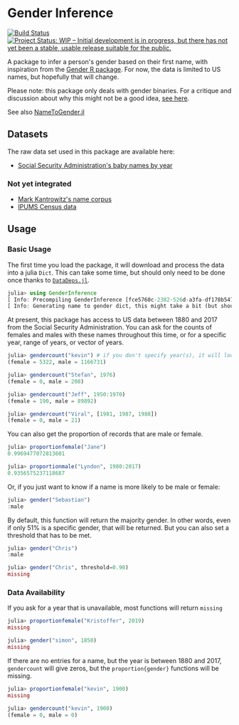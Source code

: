 # Gender Inference

[![Build Status](https://travis-ci.com/kescobo/GenderInference.jl.svg?branch=master)](https://travis-ci.com/kescobo/GenderInference.jl) [![Project Status: WIP – Initial development is in progress, but there has not yet been a stable, usable release suitable for the public.](https://www.repostatus.org/badges/latest/wip.svg)](https://www.repostatus.org/#wip)

A package to infer a person's gender based on their first name,
with inspiration from the [Gender R package](https://www.r-project.org/nosvn/pandoc/gender.html).
For now, the data is limited to US names,
but hopefully that will change.

Please note: this package only deals with gender binaries.
For a critique and discussion about why this might not be a good idea,
[see here](https://ironholds.org/names-gender/).

See also [NameToGender.jl](https://github.com/JuliaText/NameToGender.jl)

## Datasets

The raw data set used in this package are available here:

- [Social Security Administration's baby names by year](http://catalog.data.gov/dataset/baby-names-from-social-security-card-applications-national-level-data)


### Not yet integrated

- [Mark Kantrowitz's name corpus](http://www.cs.cmu.edu/afs/cs/project/ai-repository/ai/areas/nlp/corpora/names/0.html)
- [IPUMS Census data](https://usa.ipums.org/)

## Usage

### Basic Usage

The first time you load the package,
it will download and process the data into a julia `Dict`.
This can take some time, but should only need to be done once
thanks to [`DataDeps.jl`](https://github.com/oxinabox/DataDeps.jl).

```julia
julia> using GenderInference
[ Info: Precompiling GenderInference [fce5760c-2382-526d-a3fa-df178b5473bd]
[ Info: Generating name to gender dict, this might take a bit (but should only happen once)
```

At present, this package has access to US data between 1880 and 2017
from the Social Security Administration.
You can ask for the counts of females and males with these names throughout this time,
or for a specific year, range of years, or vector of years.

```julia
julia> gendercount("kevin") # if you don't specify year(s), it will look at all records
(female = 5322, male = 1166731)

julia> gendercount("Stefan", 1976)
(female = 0, male = 208)

julia> gendercount("Jeff", 1950:1970)
(female = 190, male = 89892)

julia> gendercount("Viral", [1981, 1987, 1988])
(female = 0, male = 21)
```

You can also get the proportion of records that are male or female.

```julia
julia> proportionfemale("Jane")
0.9969477072813601

julia> proportionmale("Lyndon", 1980:2017)
0.9356575237118687
```

Or, if you just want to know if a name is more likely to be male or female:

```julia
julia> gender("Sebastian")
:male
```

By default, this function will return the majority gender.
In other words, even if only 51% is a specific gender, that will be returned.
But you can also set a threshold that has to be met.

```julia
julia> gender("Chris")
:male

julia> gender("Chris", threshold=0.90)
missing
```

### Data Availability

If you ask for a year that is unavailable, most functions will return `missing`

```julia
julia> proportionfemale("Kristoffer", 2019)
missing

julia> gender("simon", 1850)
missing
```

If there are no entries for a name, but the year is between 1880 and 2017,
`gendercount` will give zeros,
but the `proportion{gender}` functions will be missing.

```julia
julia> proportionfemale("kevin", 1900)
missing

julia> gendercount("kevin", 1900)
(female = 0, male = 0)
```
